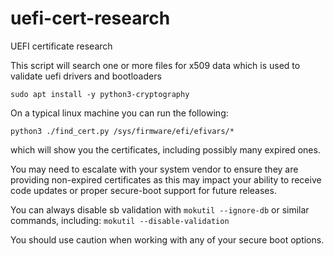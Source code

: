 # uefi-cert-research
UEFI certificate research 

This script will search one or more files for x509 data which is used to validate uefi drivers and bootloaders

`sudo apt install -y python3-cryptography` 

On a typical linux machine you can run the following:

`python3 ./find_cert.py /sys/firmware/efi/efivars/*`

which will show you the certificates, including possibly many expired ones.

You may need to escalate with your system vendor to ensure they are providing non-expired certificates as this may impact your ability to receive code updates or proper secure-boot support for future releases.

You can always disable sb validation with `mokutil --ignore-db` or similar commands, including: `mokutil --disable-validation`

You should use caution when working with any of your secure boot options.
